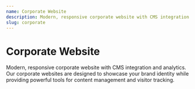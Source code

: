 ```yaml
---
name: Corporate Website
description: Modern, responsive corporate website with CMS integration and analytics.
slug: corporate
---
```


# Corporate Website

Modern, responsive corporate website with CMS integration and analytics. Our corporate websites are designed to showcase your brand identity while providing powerful tools for content management and visitor tracking. 